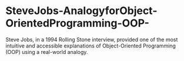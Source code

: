 # SteveJobs-AnalogyforObject-OrientedProgramming-OOP-
Steve Jobs, in a 1994 Rolling Stone interview, provided one of the most intuitive and accessible explanations of Object-Oriented Programming (OOP) using a real-world analogy.
